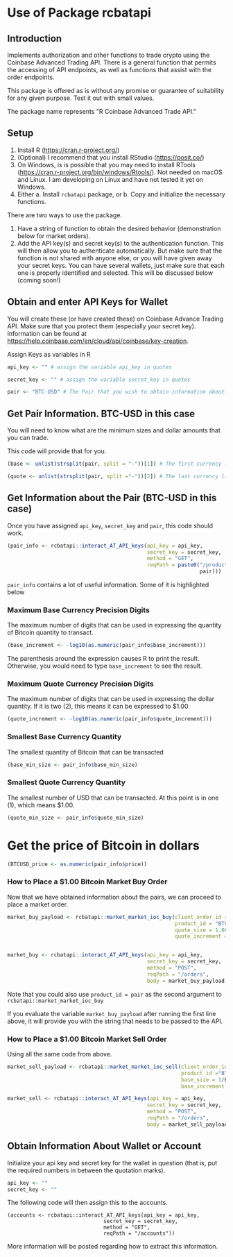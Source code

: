 # Use of Package rcbatapi

## Introduction

Implements authorization and other functions to trade crypto using  the Coinbase Advanced Trading API.  There is a general function that permits the accessing of API endpoints, as well as functions that assist with the order endpoints.

This package is offered as is without any promise or guarantee of suitability for any given purpose.  Test it out with small values.

The package name represents "R Coinbase Advanced Trade API."

## Setup

1.  Install R (https://cran.r-project.org/)
2.  (Optional) I recommend that you install RStudio (https://posit.co/)
3.  On Windows, is is possible that you may need to install RTools (https://cran.r-project.org/bin/windows/Rtools/). Not needed on macOS and Linux.  I am developing on Linux and have not tested it yet on Windows.
4.  Either
    a.  Install `rcbatapi` package, or
    b.  Copy and initialize the necessary functions.

There are two ways to use the package.

1.  Have a string of function to obtain the desired behavior (demonstration below for market orders).
2.  Add the API key(s) and secret key(s) to the authentication function. This will then allow you to authenticate automatically. But make sure that the function is not shared with anyone else, or you will have given away your secret keys. You can have several wallets, just make sure that each one is properly identified and selected. This will be discussed below (coming soon!)

## Obtain and enter API Keys for Wallet

You will create these (or have created these) on Coinbase Advance Trading API. Make sure that you protect them (especially your secret key). Information can be found at https://help.coinbase.com/en/cloud/api/coinbase/key-creation.

Assign Keys as variables in R

``` r
api_key <- "" # assign the variable api_key in quotes

secret_key <- "" # assign the variable secret_key in quotes

pair <- "BTC-USD" # The Pair that you wish to obtain information about.
```

## Get Pair Information. BTC-USD in this case

You will need to know what are the minimum sizes and dollar amounts that you can trade.

This code will provide that for you.

``` r
(base <- unlist(strsplit(pair, split = "-"))[1]) # The first currency listed (BTC in this example) 

(quote <- unlist(strsplit(pair, split ="-"))[2]) # The last currency listed (USD in this example)
```

## Get Information about the Pair (BTC-USD in this case)

Once you have assigned `api_key`, `secret_key` and `pair`, this code should work.

``` r
(pair_info <- rcbatapi::interact_AT_API_keys(api_key = api_key,
                                             secret_key = secret_key, 
                                             method = "GET", 
                                             reqPath = paste0("/products/",
                                                              pair)))
```

`pair_info` contains a lot of useful information. Some of it is highlighted below

### Maximum Base Currency Precision Digits

The maximum number of digits that can be used in expressing the quantity of Bitcoin quantity to transact.

``` r
(base_increment <- -log10(as.numeric(pair_info$base_increment)))
```

The parenthesis around the expression causes R to print the result.  Otherwise, you would need to type `base_increment` to see the result.

### Maximum Quote Currency Precision Digits

The maximum number of digits that can be used in expressing the dollar quantity. If it is two (2), this means it can be expressed to \$1.00

``` r
(quote_increment <- -log10(as.numeric(pair_info$quote_increment)))
```

### Smallest Base Currency Quantity

The smallest quantity of Bitcoin that can be transacted

``` r
(base_min_size <- pair_info$base_min_size)
```

### Smallest Quote Currency Quantity

The smallest number of USD that can be transacted. At this point is in one (1), which means \$1.00.

``` r
(quote_min_size <- pair_info$quote_min_size)
```

# Get the price of Bitcoin in dollars

``` r
(BTCUSD_price <- as.numeric(pair_info$price))
```

### How to Place a \$1.00 Bitcoin Market Buy Order

Now that we have obtained information about the pairs, we can proceed to place a market order.

``` r
market_buy_payload <- rcbatapi::market_market_ioc_buy(client_order_id ="", 
                                                      product_id = "BTC-USD", 
                                                      quote_size = 1.00, 
                                                      quote_increment = quote_increment)


market_buy <- rcbatapi::interact_AT_API_keys(api_key = api_key, 
                                             secret_key = secret_key, 
                                             method = "POST",
                                             reqPath = "/orders",
                                             body = market_buy_payload)
```

Note that you could also use `product_id = pair` as the second argument to `rcbatapi::market_market_ioc_buy`

If you evaluate the variable `market_buy_payload` after running the first line above, it will provide you with the string that needs to be passed to the API.

### How to Place a \$1.00 Bitcoin Market Sell Order

Using all the same code from above.

``` r
market_sell_payload <- rcbatapi::market_market_ioc_sell(client_order_id = "", 
                                                        product_id ="BTC-USD", 
                                                        base_size = 1/BTCUSD_price, 
                                                        base_increment = base_increment)

market_sell <- rcbatapi::interact_AT_API_keys(api_key = api_key, 
                                             secret_key = secret_key,
                                             method = "POST",
                                             reqPath = "/orders",
                                             body = market_sell_payload)
```

## Obtain Information About Wallet or Account

Initialize your api key and secret key for the wallet in question (that is, put the required numbers in between the quotation marks).

``` r
api_key <- ""
secret_key <- ""
```

The following code will then assign this to the accounts.

```
(accounts <- rcbatapi::interact_AT_API_keys(api_key = api_key,
                               secret_key = secret_key,
                               method = "GET",
                               reqPath = "/accounts"))
```

More information will be posted regarding how to extract this information.
